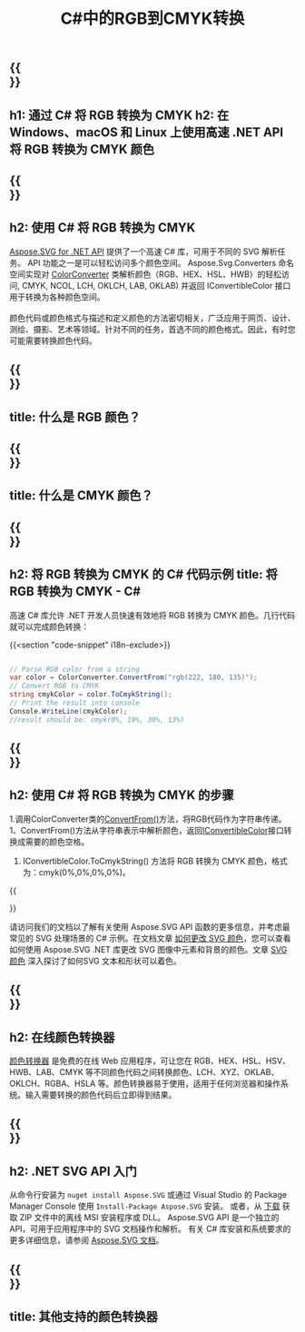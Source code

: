 ﻿---
translation: true
template: ./../_template-child.md
title: C#中的RGB到CMYK转换
description: 在 C# 中使用颜色代码并将 RGB 转换为 CMYK
url: /net/color-converter/rgb-to-cmyk/
family: svg
platformtag: net
feature: color converter
informat: RGB
outformat: CMYK
otherformats: HEX HSV HSL HWB CMYK LAB LCH XYZ OKLAB OKLCH NCOL
---

{{<section banner>}}
---
h1: 通过 C# 将 RGB 转换为 CMYK
h2: 在 Windows、macOS 和 Linux 上使用高速 .NET API 将 RGB 转换为 CMYK 颜色
---

{{<section overview>}}
---
h2: 使用 C# 将 RGB 转换为 CMYK
---

[Aspose.SVG for .NET API](https://products.aspose.com/svg/net/) 提供了一个高速 C# 库，可用于不同的 SVG 解析任务。 API 功能之一是可以轻松访问多个颜色空间。 Aspose.Svg.Converters 命名空间实现对 [ColorConverter](https://reference.aspose.com/svg/net/aspose.svg.converters/colorconverter/) 类解析颜色（RGB、HEX、HSL、HWB）的轻松访问, CMYK, NCOL, LCH, OKLCH, LAB, OKLAB) 并返回 IConvertibleColor 接口用于转换为各种颜色空间。<br><br>
颜色代码或颜色格式与描述和定义颜色的方法密切相关，广泛应用于网页、设计、测绘、摄影、艺术等领域。针对不同的任务，首选不同的颜色格式。因此，有时您可能需要转换颜色代码。

{{<section input-color>}}
---
title: 什么是 RGB 颜色？
---

{{<section output-color>}}
---
title: 什么是 CMYK 颜色？
---

{{<section code-text>}}
---
h2: 将 RGB 转换为 CMYK 的 C# 代码示例
title: 将 RGB 转换为 CMYK - C#
---

高速 C# 库允许 .NET 开发人员快速有效地将 RGB 转换为 CMYK 颜色。几行代码就可以完成颜色转换：

{{<section "code-snippet" i18n-exclude>}}

```cs

// Parse RGB color from a string
var color = ColorConverter.ConvertFrom("rgb(222, 180, 135)");
// Convert RGB to CMYK 
string cmykColor = color.ToCmykString();
// Print the result into console
Console.WriteLine(cmykColor);
//result should be: cmyk(0%, 19%, 39%, 13%)

```

{{<section steps>}}
---
h2: 使用 C# 将 RGB 转换为 CMYK 的步骤
---
1.调用ColorConverter类的[ConvertFrom()](https://reference.aspose.com/svg/net/aspose.svg.converters/colorconverter/convertfrom/)方法，将RGB代码作为字符串传递。
1、ConvertFrom()方法从字符串表示中解析颜色，返回[IConvertibleColor](https://reference.aspose.com/svg/net/aspose.svg.drawing/iconvertiblecolor/)接口转换成需要的颜色空格。
1. IConvertibleColor.ToCmykString() 方法将 RGB 转换为 CMYK 颜色，格式为：cmyk(0%,0%,0%,0%)。



{{<section documentation>}}

请访问我们的文档以了解有关使用 Aspose.SVG API 函数的更多信息，并考虑最常见的 SVG 处理场景的 C# 示例。在文档文章 <a href="https://docs.aspose.com/svg/net/how-to-work-with-aspose-svg-api/how-to-change-svg-color/" target= "_blank">如何更改 SVG 颜色</a>，您可以查看如何使用 Aspose.SVG .NET 库更改 SVG 图像中元素和背景的颜色。文章 <a href="https://docs.aspose.com/svg/net/drawing-basics/svg-color/" target="_blank">SVG 颜色</a> 深入探讨了如何SVG 文本和形状可以着色。

{{<section online-color-converter>}}
---
h2: 在线颜色转换器
---

[颜色转换器](https://products.aspose.app/svg/color-converter) 是免费的在线 Web 应用程序，可让您在 RGB、HEX、HSL、HSV、HWB、LAB、CMYK 等不同颜色代码之间转换颜色、LCH、XYZ、OKLAB、OKLCH、RGBA、HSLA 等。颜色转换器易于使用，适用于任何浏览器和操作系统。输入需要转换的颜色代码后立即得到结果。

{{<section get-started>}}
---
h2: .NET SVG API 入门
---

从命令行安装为 ```nuget install Aspose.SVG``` 或通过 Visual Studio 的 Package Manager Console 使用 ```Install-Package Aspose.SVG``` 安装。
或者，从 [下载](https://downloads.aspose.com/svg/net) 获取 ZIP 文件中的离线 MSI 安装程序或 DLL。 Aspose.SVG API 是一个独立的 API，可用于应用程序中的 SVG 文档操作和解析。
有关 C# 库安装和系统要求的更多详细信息，请参阅 [Aspose.SVG 文档](https://docs.aspose.com/svg/net/getting-started/)。

{{<section other-color-converters>}}
---
title: 其他支持的颜色转换器
---